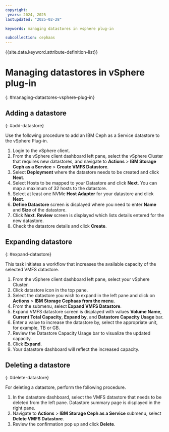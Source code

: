 ```yaml
---
copyright:
 years: 2024, 2025
lastupdated: "2025-02-28"

keywords: managing datastores in vsphere plug-in

subcollection: cephaas
---
```



{{site.data.keyword.attribute-definition-list}}

# Managing datastores in vSphere plug-in
{: #managing-datastores-vsphere-plug-in}

## Adding a datastore
{: #add-datastore}

Use the following procedure to add an IBM Ceph as a Service datastore to the vSphere Plug-in.

1. Login to the vSphere client.
2. From the vSphere client dashboard left pane, select the vSphere Cluster that requires new datastores, and navigate to **Actions** > **IBM Storage Ceph as a Service** > **Create VMFS Datastore**.
3. Select **Deployment** where the datastore needs to be created and click **Next**.
4. Select Hosts to be mapped to your Datastore and click **Next**. You can map a maximum of 32 hosts to the datastore.
5. Select at least one NVMe **Host Adapter** for your datastore and click **Next**.
6. **Define Datastore** screen is displayed where you need to enter **Name** and **Size** of the datastore.
7. Click **Next**. **Review** screen is displayed which lists details entered for the new datastore.
8. Check the datastore details and click **Create**.


## Expanding datastore
{: #expand-datastore}

This task initiates a workflow that increases the available capacity of the selected VMFS datastore.

1. From the vSphere client dashboard left pane, select your vSphere Cluster.
2. Click datastore icon in the top pane. 
3. Select the datastore you wish to expand in the left pane and click on **Actions** > **IBM Storage Cephaas from the menu**.
4. From the submenu, select **Expand VMFS Datastore**.
5. Expand VMFS datastore screen is displayed with values **Volume Name**, **Current Total Capacity**, **Expand by**, and **Datastore Capacity Usage** bar. 
6. Enter a value to increase the datastore by, select the appropriate unit, for example, TB or GB.
7. Review the Datastore Capacity Usage bar to visualize the updated capacity.
8. Click **Expand**.
9. Your datastore dashboard will reflect the increased capacity. 


## Deleting a datastore
{: #delete-datastore}

For deleting a datastore, perform the following procedure.

1. In the datastore dashboard, select the VMFS datastore that needs to be deleted from the left pane. Datastore summary page is displayed in the right pane. 
2. Navigate to **Actions** > **IBM Storage Ceph as a Service** submenu, select **Delete VMFS Datastore**.
3. Review the confirmation pop up and click **Delete**.
